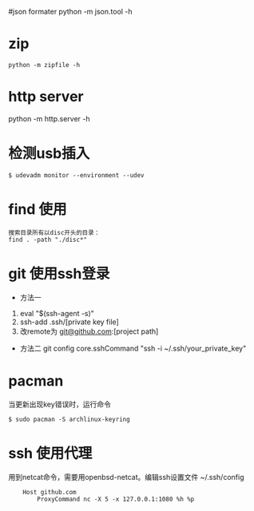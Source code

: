 #json formater
    python -m json.tool -h

# zip
    python -m zipfile -h
# http server
   python -m http.server -h
# 检测usb插入
    $ udevadm monitor --environment --udev

# find 使用
    搜索目录所有以disc开头的目录：
    find . -path "./disc*"
# git 使用ssh登录
  * 方法一
  1. eval "$(ssh-agent -s)"
  2. ssh-add .ssh/[private key file]
  3. 改remote为 git@github.com:[project path]
  * 方法二
    git config core.sshCommand "ssh -i ~/.ssh/your_private_key"

# pacman
  当更新出现key错误时，运行命令

    $ sudo pacman -S archlinux-keyring
# ssh 使用代理

  用到netcat命令，需要用openbsd-netcat。编辑ssh设置文件 ~/.ssh/config

        Host github.com
            ProxyCommand nc -X 5 -x 127.0.0.1:1080 %h %p